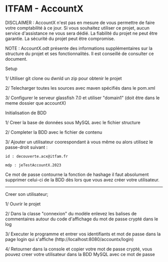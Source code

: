 # ITFAM - AccountX

DISCLAIMER : AccountX n'est pas en mesure de vous permettre de faire votre comptabilité à ce jour. Si vous souhaitez utiliser ce projet, aucun service d'assistance ne vous sera dédié. La fiabilité du projet ne peut être garantie. La sécurité du projet peut être compromise. 

NOTE : AccountX.odt présente des informations supplémentaires sur la structure du projet et ses fonctionnalités. Il est conseillé de consulter ce document. 



Setup 

1/ Utiliser git clone ou dwnld un zip pour obtenir le projet

2/ Telecharger toutes les sources avec maven spécifiés dans le pom.xml 

3/ Configurer le serveur glassfish 7.0 et utiliser "domain1" (doit être dans le meme dossier que accountX)



Initialisation de BDD

1/ Creer la base de données sous MySQL avec le fichier structure

2/ Completer la BDD avec le fichier de contenu 

3/ Ajouter un utilisateur coorespondant à vous même ou alors utilisez le passe-droit suivant : 

    id : decouverte.acx@itfam.fr
    
    mdp : jeTestAccountX.2023
    
Ce mot de passe contourne la fonction de hashage il faut absolument supprimer celui-ci de la BDD dès lors que vous avez créer votre utilisateur. 

----------------------------------------------------------------------------------------------------------------------------------------------

Creer son utilisateur; 

1/ Ouvrir le projet

2/ Dans la classe "connexion" du modèle enlevez les balises de commentaires autour du code d'affichage du mot de passe crypté dans le log

3/ Executer le programme et entrer vos identifiants et mot de passe dans la page login qui s'affiche (http://localhost:8080/accountx/login)

4/ Retourner dans la console et copier votre mot de passe crypté, vous pouvez creer votre utilisateur dans la BDD MySQL avec ce mot de passe
